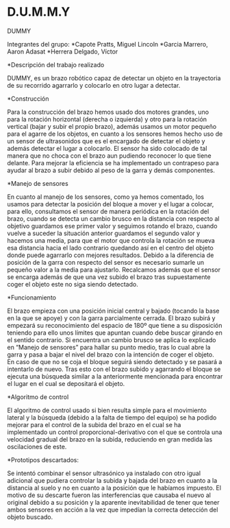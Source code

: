 # D.U.M.M.Y

DUMMY

Integrantes del grupo:
  *Capote Pratts, Miguel Lincoln
  *Garcia Marrero, Aaron Adasat
  *Herrera Delgado, Víctor

*Descripción del trabajo realizado

DUMMY, es un brazo robótico capaz de detectar un objeto en la trayectoria de su recorrido agarrarlo y colocarlo en otro lugar a 
detectar.

*Construcción

Para la construcción del brazo hemos usado dos motores grandes, uno para la rotación horizontal (derecha o izquierda) y otro para la 
rotación vertical (bajar y subir el propio brazo), además usamos un motor pequeño para el agarre de los objetos, en cuanto a los 
sensores hemos hecho uso de un sensor de ultrasonidos que es el encargado de detectar el objeto y además detectar el lugar a colocarlo. 
El sensor ha sido colocado de tal manera que no choca con el brazo aun pudiendo reconocer lo que tiene delante. 
Para mejorar la eficiencia se ha implementado un contrapeso para ayudar al brazo a subir debido al peso de la garra y demás componentes.

*Manejo de sensores

En cuanto al manejo de los sensores, como ya hemos comentado, los usamos para detectar la posición del bloque a mover y el lugar a 
colocar, para ello, consultamos el sensor de manera periódica en la rotación del brazo, cuando se detecta un cambio brusco en la 
distancia con respecto al objetivo guardamos ese primer valor y seguimos rotando el brazo, cuando vuelve a suceder la situación anterior 
guardamos el segundo valor y hacemos una media, para que el motor que controla la rotación se mueva esa distancia hacia el lado 
contrario quedando así en el centro del objeto donde puede agarrarlo con mejores resultados. Debido a la diferencia de posición de la
garra con respecto del sensor es necesario sumarle un pequeño valor a la media para ajustarlo. Recalcamos además que el sensor se
encarga además de  que una vez subido el brazo tras supuestamente coger el objeto este no siga siendo detectado.
 
*Funcionamiento

El brazo empieza con una posición inicial central y bajado (tocando la base en la que se apoye) y con la garra parcialmente cerrada. El
brazo subirá y empezará su reconocimiento del espacio de 180º que tiene a su disposición teniendo para ello unos límites que apuntan
cuando debe buscar girando en el sentido contrario. Si encuentra un cambio brusco se aplica lo explicado en “Manejo de sensores” para
hallar su punto medio, tras lo cual abre la garra y pasa a bajar el nivel del brazo con la intención de coger el objeto. En caso de que
no se coja el bloque seguirá siendo detectado y se pasará a intentarlo de nuevo. Tras esto con el brazo subido y agarrando el bloque se
ejecuta una búsqueda similar a la anteriormente mencionada para encontrar el lugar en el cual se depositará el objeto.


*Algoritmo de control

El algoritmo de control usado si bien resulta simple para el movimiento lateral y la búsqueda (debido a la falta de tiempo del equipo)
se ha podido mejorar para el control de la subida del brazo en el cual se ha implementado un control proporcional-derivativo con el que
se controla una velocidad gradual del brazo en la subida, reduciendo en gran medida las oscilaciones de este.

*Prototipos descartados:

Se intentó combinar el sensor ultrasónico ya instalado con otro igual adicional que pudiera controlar la subida y bajada del brazo en
cuanto a la distancia al suelo y no en cuanto a la posición que le habíamos impuesto. El motivo de su descarte fueron las interferencias
que causaba el nuevo al original debido a su posición y la aparente inevitabilidad de tener que tener ambos sensores en acción a la vez
que impedían la correcta detección del objeto buscado.
